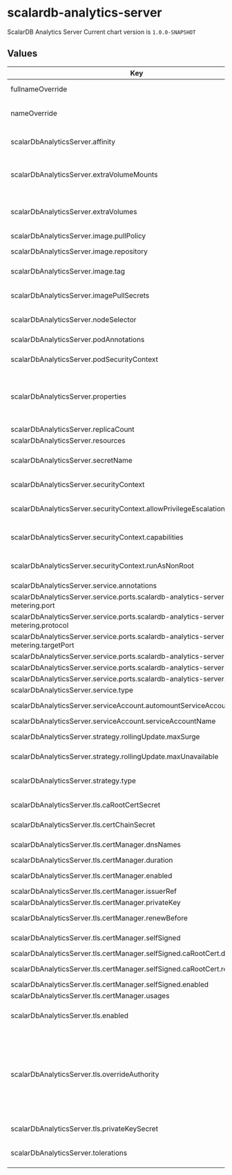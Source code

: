 # scalardb-analytics-server

ScalarDB Analytics Server
Current chart version is `1.0.0-SNAPSHOT`

## Values

| Key | Type | Default | Description |
|-----|------|---------|-------------|
| fullnameOverride | string | `""` | String to fully override scalardb-analytics-server.fullname template |
| nameOverride | string | `""` | String to partially override scalardb-analytics-server.fullname template (will maintain the release name) |
| scalarDbAnalyticsServer.affinity | object | `{}` | The affinity/anti-affinity feature, greatly expands the types of constraints you can express. |
| scalarDbAnalyticsServer.extraVolumeMounts | list | `[]` | Defines additional volume mounts. If you want to get a heap dump of the ScalarDB Analytics Server node, you need to mount a volume to make the dump file persistent. |
| scalarDbAnalyticsServer.extraVolumes | list | `[]` | Defines additional volumes. If you want to get a heap dump of the ScalarDB Analytics Server node, you need to mount a volume to make the dump file persistent. |
| scalarDbAnalyticsServer.image.pullPolicy | string | `"Never"` | Specify a image pulling policy. |
| scalarDbAnalyticsServer.image.repository | string | `"ghcr.io/scalar-labs/scalardb-analytics-server-byol"` | Docker image repository of ScalarDB Analytics Server. |
| scalarDbAnalyticsServer.image.tag | string | `""` | Override the image tag whose default is the chart appVersion |
| scalarDbAnalyticsServer.imagePullSecrets | list | `[]` | Optionally specify an array of imagePullSecrets. Secrets must be manually created in the namespace. |
| scalarDbAnalyticsServer.nodeSelector | object | `{}` | nodeSelector is form of node selection constraint. |
| scalarDbAnalyticsServer.podAnnotations | object | `{}` | Pod annotations for the scalardb-analytics-server deployment |
| scalarDbAnalyticsServer.podSecurityContext | object | `{"seccompProfile":{"type":"RuntimeDefault"}}` | PodSecurityContext holds pod-level security attributes and common container settings. |
| scalarDbAnalyticsServer.properties | string | The minimum template of database.properties is set by default. | The database.properties is created based on the values of scalardb-analytics-server.storageConfiguration by default. If you want to customize database.properties, you can override this value with your database.properties. |
| scalarDbAnalyticsServer.replicaCount | int | `1` | Default values for number of replicas. |
| scalarDbAnalyticsServer.resources | object | `{}` | Resources allowed to the pod. |
| scalarDbAnalyticsServer.secretName | list | `[]` | Secret name that includes sensitive data such as credentials. Each secret key is passed to Pod as environment variables using envFrom. |
| scalarDbAnalyticsServer.securityContext | object | `{"allowPrivilegeEscalation":false,"capabilities":{"drop":["ALL"]},"runAsNonRoot":true}` | Setting security context at the pod applies those settings to all containers in the pod. |
| scalarDbAnalyticsServer.securityContext.allowPrivilegeEscalation | bool | `false` | AllowPrivilegeEscalation controls whether a process can gain more privileges than its parent process |
| scalarDbAnalyticsServer.securityContext.capabilities | object | `{"drop":["ALL"]}` | Capabilities (specifically, Linux capabilities), are used for permission management in Linux. Some capabilities are enabled by default |
| scalarDbAnalyticsServer.securityContext.runAsNonRoot | bool | `true` | Containers should be run as a non-root user with the minimum required permissions (principle of least privilege) |
| scalarDbAnalyticsServer.service.annotations | object | `{}` |  |
| scalarDbAnalyticsServer.service.ports.scalardb-analytics-server-metering.port | int | `11052` | ScalarDB Analytics Server port. |
| scalarDbAnalyticsServer.service.ports.scalardb-analytics-server-metering.protocol | string | `"TCP"` | ScalarDB Analytics Server protocol. |
| scalarDbAnalyticsServer.service.ports.scalardb-analytics-server-metering.targetPort | int | `11052` | ScalarDB Analytics Server target port. |
| scalarDbAnalyticsServer.service.ports.scalardb-analytics-server.port | int | `11051` | ScalarDB Analytics Server port. |
| scalarDbAnalyticsServer.service.ports.scalardb-analytics-server.protocol | string | `"TCP"` | ScalarDB Analytics Server protocol. |
| scalarDbAnalyticsServer.service.ports.scalardb-analytics-server.targetPort | int | `11051` | ScalarDB Analytics Server target port. |
| scalarDbAnalyticsServer.service.type | string | `"ClusterIP"` | service types in kubernetes. |
| scalarDbAnalyticsServer.serviceAccount.automountServiceAccountToken | bool | `true` | Specify to mount a service account token or not |
| scalarDbAnalyticsServer.serviceAccount.serviceAccountName | string | `""` | Name of the existing service account resource |
| scalarDbAnalyticsServer.strategy.rollingUpdate.maxSurge | string | `"25%"` | The number of pods that can be created above the desired amount of pods during an update |
| scalarDbAnalyticsServer.strategy.rollingUpdate.maxUnavailable | string | `"25%"` | The number of pods that can be unavailable during the update process |
| scalarDbAnalyticsServer.strategy.type | string | `"RollingUpdate"` | New pods are added gradually, and old pods are terminated gradually, e.g: Recreate or RollingUpdate |
| scalarDbAnalyticsServer.tls.caRootCertSecret | string | `""` | Name of the Secret containing the custom CA root certificate for TLS communication. |
| scalarDbAnalyticsServer.tls.certChainSecret | string | `""` | Name of the Secret containing the certificate chain file used for TLS communication. |
| scalarDbAnalyticsServer.tls.certManager.dnsNames | list | `["localhost"]` | Subject Alternative Name (SAN) of a certificate. |
| scalarDbAnalyticsServer.tls.certManager.duration | string | `"8760h0m0s"` | Duration of a certificate. |
| scalarDbAnalyticsServer.tls.certManager.enabled | bool | `false` | Use cert-manager to manage private key and certificate files. |
| scalarDbAnalyticsServer.tls.certManager.issuerRef | object | `{}` | Issuer references of cert-manager. |
| scalarDbAnalyticsServer.tls.certManager.privateKey | object | `{"algorithm":"ECDSA","encoding":"PKCS8","size":256}` | Configuration of a private key. |
| scalarDbAnalyticsServer.tls.certManager.renewBefore | string | `"360h0m0s"` | How long before expiry a certificate should be renewed. |
| scalarDbAnalyticsServer.tls.certManager.selfSigned | object | `{"caRootCert":{"duration":"8760h0m0s","renewBefore":"360h0m0s"},"enabled":false}` | Configuration of a certificate for self-signed CA. |
| scalarDbAnalyticsServer.tls.certManager.selfSigned.caRootCert.duration | string | `"8760h0m0s"` | Duration of a self-signed CA certificate. |
| scalarDbAnalyticsServer.tls.certManager.selfSigned.caRootCert.renewBefore | string | `"360h0m0s"` | How long before expiry a self-signed CA certificate should be renewed. |
| scalarDbAnalyticsServer.tls.certManager.selfSigned.enabled | bool | `false` | Use self-signed CA. |
| scalarDbAnalyticsServer.tls.certManager.usages | list | `["server auth","key encipherment","signing"]` | List of key usages. |
| scalarDbAnalyticsServer.tls.enabled | bool | `false` | Enable TLS. You need to enable TLS when you use wire encryption feature of ScalarDB Analytics Server. |
| scalarDbAnalyticsServer.tls.overrideAuthority | string | `""` | The custom authority for TLS communication. This doesn't change what host is actually connected. This is intended for testing, but may safely be used outside of tests as an alternative to DNS overrides. For example, you can specify the hostname presented in the certificate chain file that you set by using `scalarDbAnalyticsServer.tls.certChainSecret`. This chart uses this value for startupProbe and livenessProbe. |
| scalarDbAnalyticsServer.tls.privateKeySecret | string | `""` | Name of the Secret containing the private key file used for TLS communication. |
| scalarDbAnalyticsServer.tolerations | list | `[]` | Tolerations are applied to pods, and allow (but do not require) the pods to schedule onto nodes with matching taints. |

